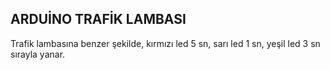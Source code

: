 ## ARDUİNO TRAFİK LAMBASI

Trafik lambasına benzer şekilde, kırmızı led 5 sn, sarı led 1 sn, yeşil led 3 sn sırayla yanar.